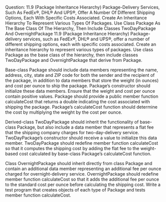 Question: 11.9 (Package Inheritance Hierarchy) Package-Delivery Services, Such As FedEx®, DHL® And UPS®, Offer A Number Of Different Shipping Options, Each With Specific Costs Associated. Create An Inheritance Hierarchy To Represent Various Types Of Packages. Use Class Package As The Base Class Of The Hierarchy, Then Include Classes TwoDayPackage And OvernightPackage 11.9 (Package Inheritance Hierarchy) Package-delivery services, such as FedEx®, DHL® and UPS®, offer a number of different shipping options, each with specific costs associated. Create an inheritance hierarchy to represent various types of packages. Use class Package as the base class of the hierarchy, then include classes TwoDayPackage and OvernightPackage that derive from Package.

Base-class Package should include data members representing the name, address, city, state and ZIP code for both the sender and the recipient of the package, in addition to data members that store the weight (in ounces) and cost per ounce to ship the package. Package’s constructor should initialize these data members. Ensure that the weight and cost per ounce contain positive values. Package should provide a public member function calculateCost that returns a double indicating the cost associated with shipping the package. Package’s calculateCost function should determine the cost by multiplying the weight by the cost per ounce.

Derived-class TwoDayPackage should inherit the functionality of base-class Package, but also include a data member that represents a flat fee that the shipping company charges for two-day-delivery service. TwoDayPackage’s constructor should receive a value to initialize this data member. TwoDayPackage should redefine member function calculateCost so that it computes the shipping cost by adding the flat fee to the weight-based cost calculated by base-class Package’s calculateCost function.

Class OvernightPackage should inherit directly from class Package and contain an additional data member representing an additional fee per ounce charged for overnight-delivery service. OvernightPackage should redefine member function calculateCost so that it adds the additional fee per ounce to the standard cost per ounce before calculating the shipping cost. Write a test program that creates objects of each type of Package and tests member function calculateCost.

